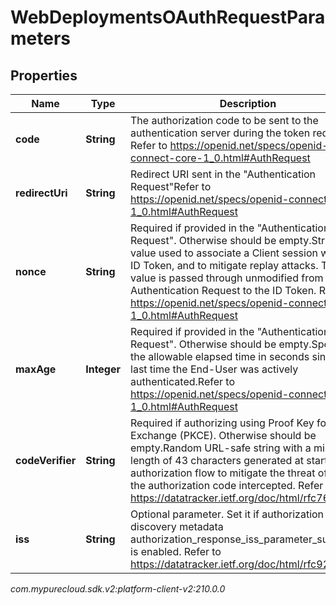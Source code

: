 # WebDeploymentsOAuthRequestParameters


## Properties

| Name | Type | Description | Notes |
| ------------ | ------------- | ------------- | ------------- |
| **code** | **String** | The authorization code to be sent to the authentication server during the token request.  Refer to https://openid.net/specs/openid-connect-core-1_0.html#AuthRequest |  |
| **redirectUri** | **String** | Redirect URI sent in the \"Authentication Request\"Refer to https://openid.net/specs/openid-connect-core-1_0.html#AuthRequest |  |
| **nonce** | **String** | Required if provided in the \"Authentication Request\". Otherwise should be empty.String value used to associate a Client session with an ID Token, and to mitigate replay attacks. The value is passed through unmodified from the Authentication Request to the ID Token. Refer to https://openid.net/specs/openid-connect-core-1_0.html#AuthRequest |  [optional] |
| **maxAge** | **Integer** | Required if provided in the  \"Authentication Request\". Otherwise should be empty.Specifies the allowable elapsed time in seconds since the last time the End-User was actively authenticated.Refer to https://openid.net/specs/openid-connect-core-1_0.html#AuthRequest |  [optional] |
| **codeVerifier** | **String** | Required if authorizing using Proof Key for Code Exchange (PKCE). Otherwise should be empty.Random URL-safe string with a minimum length of 43 characters generated at start of authorization flow to mitigate the threat of having the authorization code intercepted. Refer to https://datatracker.ietf.org/doc/html/rfc7636 |  [optional] |
| **iss** | **String** | Optional parameter. Set it if authorization server discovery metadata authorization_response_iss_parameter_supported is enabled. Refer to https://datatracker.ietf.org/doc/html/rfc9207 |  [optional] |




_com.mypurecloud.sdk.v2:platform-client-v2:210.0.0_
